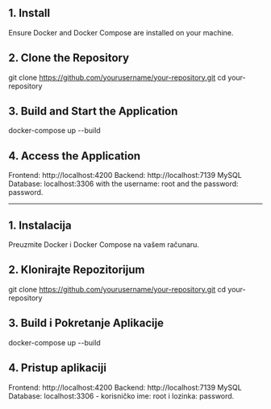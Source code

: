 ## 1. Install
Ensure Docker and Docker Compose are installed on your machine.

## 2. Clone the Repository
git clone https://github.com/yourusername/your-repository.git
cd your-repository

## 3. Build and Start the Application
docker-compose up --build

## 4. Access the Application
Frontend: http://localhost:4200
Backend: http://localhost:7139
MySQL Database: localhost:3306 with the username: root and the password: password.

------------------------------------------------------------------------------------------

## 1. Instalacija
Preuzmite Docker i Docker Compose na vašem računaru.

## 2. Klonirajte Repozitorijum
git clone https://github.com/yourusername/your-repository.git
cd your-repository

## 3. Build i Pokretanje Aplikacije
docker-compose up --build

## 4. Pristup aplikaciji
Frontend: http://localhost:4200
Backend: http://localhost:7139
MySQL Database: localhost:3306 - korisničko ime: root i lozinka: password.
